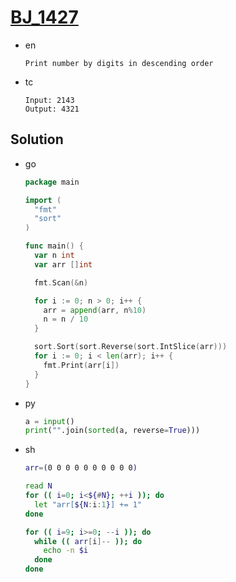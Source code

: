 # [BJ_1427](https://acmicpc.net/problem/1427)

* en

  ```en
  Print number by digits in descending order
  ```

* tc

  ```tc
  Input: 2143
  Output: 4321
  ```

## Solution

* go

  ```go
  package main

  import (
    "fmt"
    "sort"
  )

  func main() {
    var n int
    var arr []int

    fmt.Scan(&n)

    for i := 0; n > 0; i++ {
      arr = append(arr, n%10)
      n = n / 10
    }

    sort.Sort(sort.Reverse(sort.IntSlice(arr)))
    for i := 0; i < len(arr); i++ {
      fmt.Print(arr[i])
    }
  }
  ```

* py

  ```py
  a = input()
  print("".join(sorted(a, reverse=True)))
  ```

* sh

  ```sh
  arr=(0 0 0 0 0 0 0 0 0 0)

  read N
  for (( i=0; i<${#N}; ++i )); do
    let "arr[${N:i:1}] += 1"
  done

  for (( i=9; i>=0; --i )); do
    while (( arr[i]-- )); do
      echo -n $i
    done
  done
  ```
